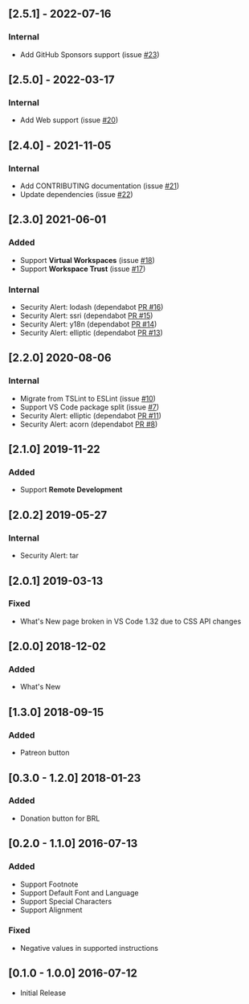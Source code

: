 ## [2.5.1] - 2022-07-16
### Internal
* Add GitHub Sponsors support (issue [#23](https://github.com/alefragnani/vscode-language-rtf/pull/30))

## [2.5.0] - 2022-03-17
### Internal
* Add Web support (issue [#20](https://github.com/alefragnani/vscode-language-rtf/issues/20))

## [2.4.0] - 2021-11-05
### Internal
* Add CONTRIBUTING documentation (issue [#21](https://github.com/alefragnani/vscode-language-rtf/issues/21))
* Update dependencies (issue [#22](https://github.com/alefragnani/vscode-language-rtf/issues/22))

## [2.3.0] 2021-06-01
### Added
- Support **Virtual Workspaces** (issue [#18](https://github.com/alefragnani/vscode-language-rtf/issues/18))
- Support **Workspace Trust** (issue [#17](https://github.com/alefragnani/vscode-language-rtf/issues/17))

### Internal
- Security Alert: lodash (dependabot [PR #16](https://github.com/alefragnani/vscode-language-rtf/pull/16))
- Security Alert: ssri (dependabot [PR #15](https://github.com/alefragnani/vscode-language-rtf/pull/15))
- Security Alert: y18n (dependabot [PR #14](https://github.com/alefragnani/vscode-language-rtf/pull/14))
- Security Alert: elliptic (dependabot [PR #13](https://github.com/alefragnani/vscode-language-rtf/pull/13))

## [2.2.0] 2020-08-06
### Internal
- Migrate from TSLint to ESLint (issue [#10](https://github.com/alefragnani/vscode-language-rtf/issues/10))
- Support VS Code package split (issue [#7](https://github.com/alefragnani/vscode-language-rtf/issues/7))
- Security Alert: elliptic (dependabot [PR #11](https://github.com/alefragnani/vscode-language-rtf/pull/11))
- Security Alert: acorn (dependabot [PR #8](https://github.com/alefragnani/vscode-language-rtf/pull/8))

## [2.1.0] 2019-11-22
### Added
* Support **Remote Development**

## [2.0.2] 2019-05-27
### Internal
- Security Alert: tar

## [2.0.1] 2019-03-13
### Fixed
- What's New page broken in VS Code 1.32 due to CSS API changes

## [2.0.0] 2018-12-02
### Added
- What's New

## [1.3.0] 2018-09-15
### Added
- Patreon button

## [0.3.0 - 1.2.0] 2018-01-23
### Added
- Donation button for BRL

## [0.2.0 - 1.1.0] 2016-07-13
### Added
- Support Footnote
- Support Default Font and Language
- Support Special Characters
- Support Alignment

### Fixed
- Negative values in supported instructions

## [0.1.0 - 1.0.0] 2016-07-12
- Initial Release
